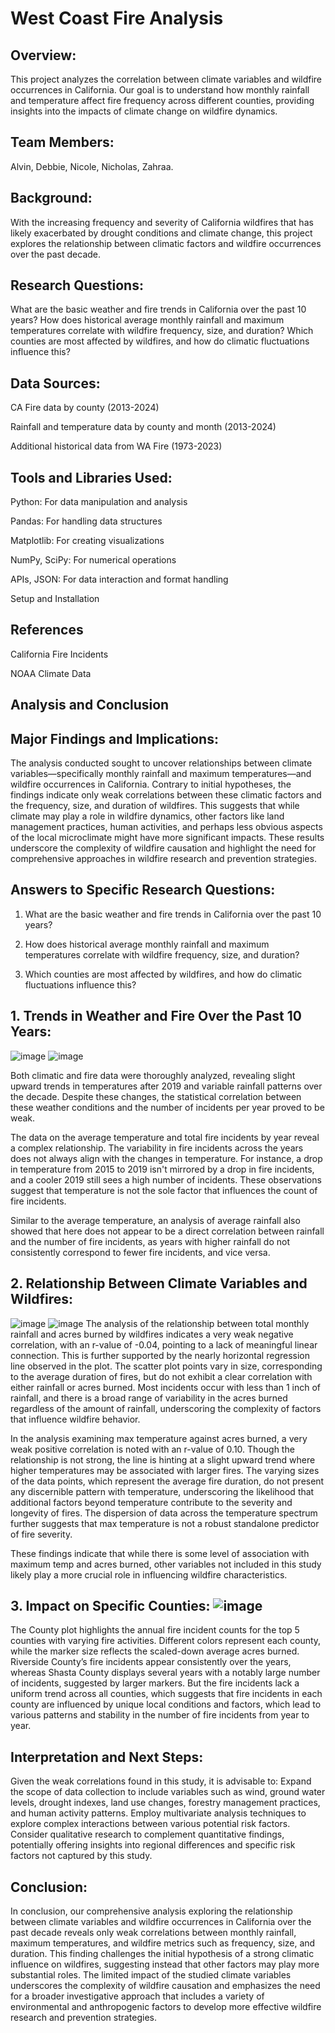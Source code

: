 # **West Coast Fire Analysis**

## **Overview:**
This project analyzes the correlation between climate variables and wildfire occurrences in California. Our goal is to understand how monthly rainfall and temperature affect fire frequency across different counties, providing insights into the impacts of climate change on wildfire dynamics.

## **Team Members:**
Alvin,
Debbie,
Nicole,
Nicholas,
Zahraa.

## **Background:**
With the increasing frequency and severity of California wildfires that has likely exacerbated by drought conditions and climate change, this project explores the relationship between climatic factors and wildfire occurrences over the past decade.

## **Research Questions:**
What are the basic weather and fire trends in California over the past 10 years?
How does historical average monthly rainfall and maximum temperatures correlate with wildfire frequency, size, and duration?
Which counties are most affected by wildfires, and how do climatic fluctuations influence this?

## **Data Sources:**
CA Fire data by county (2013-2024)

Rainfall and temperature data by county and month (2013-2024)

Additional historical data from WA Fire (1973-2023)

## **Tools and Libraries Used:**

Python: For data manipulation and analysis

Pandas: For handling data structures

Matplotlib: For creating visualizations

NumPy, SciPy: For numerical operations

APIs, JSON: For data interaction and format handling

Setup and Installation

## **References**

California Fire Incidents

NOAA Climate Data



## **Analysis and Conclusion**

## **Major Findings and Implications:**
The analysis conducted sought to uncover relationships between climate variables—specifically monthly rainfall and maximum temperatures—and wildfire occurrences in California. Contrary to initial hypotheses, the findings indicate only weak correlations between these climatic factors and the frequency, size, and duration of wildfires. This suggests that while climate may play a role in wildfire dynamics, other factors like land management practices, human activities, and perhaps less obvious aspects of the local microclimate might have more significant impacts. These results underscore the complexity of wildfire causation and highlight the need for comprehensive approaches in wildfire research and prevention strategies.

## **Answers to Specific Research Questions:**

1. What are the basic weather and fire trends in California over the past 10 years?

2. How does historical average monthly rainfall and maximum temperatures correlate with wildfire frequency, size, and duration?

3. Which counties are most affected by wildfires, and how do climatic fluctuations influence this?

## **1. Trends in Weather and Fire Over the Past 10 Years:**
![image](https://github.com/NicholasJWiid/project_1_WC_fire_analysis/assets/159491405/ea0757cc-e24a-44d3-86d4-aca83b0196a5) ![image](https://github.com/NicholasJWiid/project_1_WC_fire_analysis/assets/159491405/46747749-5355-497c-92c5-01c6264529ec)

Both climatic and fire data were thoroughly analyzed, revealing slight upward trends in temperatures after 2019 and variable rainfall patterns over the decade.
Despite these changes, the statistical correlation between these weather conditions and the number of incidents per year proved to be weak. 

The data on the average temperature and total fire incidents by year reveal a complex relationship. The variability in fire incidents across the years does not always align with the changes in temperature. 
For instance, a drop in temperature from 2015 to 2019 isn't mirrored by a drop in fire incidents, and a cooler 2019 still sees a high number of incidents. 
These observations suggest that temperature is not the sole factor that influences the count of fire incidents.

Similar to the average temperature, an analysis of average rainfall also showed that here does not appear to be a direct correlation between rainfall and the number of fire incidents, as years with higher rainfall do not consistently correspond to fewer fire incidents, and vice versa.

## **2. Relationship Between Climate Variables and Wildfires:**
![image](https://github.com/NicholasJWiid/project_1_WC_fire_analysis/assets/159491405/7793e012-9844-4bec-ad42-1dee4b18eb61) ![image](https://github.com/NicholasJWiid/project_1_WC_fire_analysis/assets/159491405/bcfe48fa-63d2-40ba-9c62-a7e8dd281e82)
The analysis of the relationship between total monthly rainfall and acres burned by wildfires indicates a very weak negative correlation, with an r-value of -0.04, pointing to a lack of meaningful linear connection. This is further supported by the nearly horizontal regression line observed in the plot. The scatter plot points vary in size, corresponding to the average duration of fires, but do not exhibit a clear correlation with either rainfall or acres burned. 
Most incidents occur with less than 1 inch of rainfall, and there is a broad range of variability in the acres burned regardless of the amount of rainfall, underscoring the complexity of factors that influence wildfire behavior.

In the analysis examining max temperature against acres burned, a very weak positive correlation is noted with an r-value of 0.10. Though the relationship is not strong, the line is hinting at a slight upward trend where higher temperatures may be associated with larger fires. 
The varying sizes of the data points, which represent the average fire duration, do not present any discernible pattern with temperature, underscoring the likelihood that additional factors beyond temperature contribute to the severity and longevity of fires. 
The dispersion of data across the temperature spectrum further suggests that max temperature is not a robust standalone predictor of fire severity.

These findings indicate that while there is some level of association with maximum temp and acres burned, other variables not included in this study likely play a more crucial role in influencing wildfire characteristics.

## **3. Impact on Specific Counties:** ![image](https://github.com/NicholasJWiid/project_1_WC_fire_analysis/assets/159491405/b0a9290a-55c4-41fa-a30a-ca6a1eac737a)

The County plot highlights the annual fire incident counts for the top 5 counties with varying fire activities. Different colors represent each county, while the marker size reflects the scaled-down average acres burned. 
Riverside County’s fire incidents appear consistently over the years, whereas Shasta County displays several years with a notably large number of incidents, suggested by larger markers. 
But the fire incidents lack a uniform trend across all counties, which suggests that fire incidents in each county are influenced by unique local conditions and factors, which lead to various patterns and stability in the number of fire incidents from year to year.

## **Interpretation and Next Steps:**
Given the weak correlations found in this study, it is advisable to:
Expand the scope of data collection to include variables such as wind, ground water levels, drought indexes, land use changes, forestry management practices, and human activity patterns.
Employ multivariate analysis techniques to explore complex interactions between various potential risk factors.
Consider qualitative research to complement quantitative findings, potentially offering insights into regional differences and specific risk factors not captured by this study.

## **Conclusion:**
In conclusion, our comprehensive analysis exploring the relationship between climate variables and wildfire occurrences in California over the past decade reveals only weak correlations between monthly rainfall, maximum temperatures, and wildfire metrics such as frequency, size, and duration. This finding challenges the initial hypothesis of a strong climatic influence on wildfires, suggesting instead that other factors may play more substantial roles. The limited impact of the studied climate variables underscores the complexity of wildfire causation and emphasizes the need for a broader investigative approach that includes a variety of environmental and anthropogenic factors to develop more effective wildfire research and prevention strategies.






